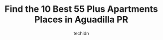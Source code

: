 ---
layout: ampstory
image: https://i0.wp.com/www.depkes.org/wp-content/uploads/2023/06/55-plus-apartments-0-in-aguadilla-pr-1685863155.jpeg?resize=640,853
author: techidn
featured: false
description: Discover the impressive array of 55 Plus Apartments options in Aguadilla PR, where you can find 10 of the largest 55 Plus Apartments establishments in the area. From renowned classics to hid
title: Find the 10 Best 55 Plus Apartments Places in Aguadilla PR
cover:
   title: Find the 10 Best 55 Plus Apartments Places in Aguadilla PR
   subtitle: Rickpate
   background: https://www.depkes.org/wp-content/uploads/2023/06/55-plus-apartments-0-in-aguadilla-pr-1685863155.jpeg

pages: 
 - layout: thirds
   top: <h1>#1 Montones Beach Apartments</h1>
   bottom: "<p>The buildings here are older, worn and not taken care of properly.  There is a pool but no chairs, tables or umbrellas!  And there were not any in the condo we rented so </p>"
   background: https://www.depkes.org/wp-content/uploads/2023/06/55-plus-apartments-1-in-aguadilla-pr-1685863156.png
   backgroundblur: true
 - layout: thirds
   top: <h1>#2 Sea View Suites</h1>
   bottom: "<p>Nice and cozy rooms with a great view control access and parking lot.</p>"
   background: https://www.depkes.org/wp-content/uploads/2023/06/55-plus-apartments-2-in-aguadilla-pr-1685863157.jpeg
   cta:
      link: https://www.depkes.org/blog/find-the-10-best-55-plus-apartments-places-in-aguadilla-pr/
      text: Find the 10 Best 55 Plus Apartments Places in Aguadilla PR
 - layout: thirds
   top: <h1>#3 Playuela Apartments</h1>
   bottom: "<p>FR9M+93M, C. Baleares, Aguadilla Pueblo, Aguadilla 00603, Puerto Rico</p>"
   background: https://www.depkes.org/wp-content/uploads/2023/06/55-plus-apartments-3-in-aguadilla-pr-1685863157.jpeg
   cta:
      link: https://www.depkes.org/blog/find-the-10-best-55-plus-apartments-places-in-aguadilla-pr/
      text: Find the 10 Best 55 Plus Apartments Places in Aguadilla PR
 - layout: thirds
   top: <h1>#4 Atlantic Village</h1>
   bottom: "<p>PR-110 Maleza Alta, Aguadilla Pueblo, 00603, Puerto Rico</p>"
   background: https://images.unsplash.com/photo-1489648022186-8f49310909a0?ixlib=rb-4.0.3&ixid=MnwxMjA3fDB8MHxwaG90by1wYWdlfHx8fGVufDB8fHx8&auto=format&fit=crop&w=640&h=853&q=80
   cta:
      link: https://www.depkes.org/blog/find-the-10-best-55-plus-apartments-places-in-aguadilla-pr/
      text: Find the 10 Best 55 Plus Apartments Places in Aguadilla PR
 - layout: thirds
   top: <h1>#5 Muneki I</h1>
   bottom: "<p>PR-459, Aguadilla Pueblo, Aguadilla 00603, Puerto Rico</p>"
   background: https://images.unsplash.com/photo-1609083590460-7b8cc0ca65f8?ixlib=rb-4.0.3&ixid=MnwxMjA3fDB8MHxwaG90by1wYWdlfHx8fGVufDB8fHx8&auto=format&fit=crop&w=640&h=853&q=80
   cta:
      link: https://www.depkes.org/blog/find-the-10-best-55-plus-apartments-places-in-aguadilla-pr/
      text: Find the 10 Best 55 Plus Apartments Places in Aguadilla PR
 - layout: thirds
   top: <h1>#6 Apt Aguadilla</h1>
   bottom: "<p>FVG3+RJ9, PR-467 Interior, Aguadilla Pueblo, Aguadilla 00603, Puerto Rico</p>"
   background: https://images.unsplash.com/photo-1620421680010-0766ff230392?ixlib=rb-4.0.3&ixid=MnwxMjA3fDB8MHxwaG90by1wYWdlfHx8fGVufDB8fHx8&auto=format&fit=crop&w=640&h=853&q=80
   cta:
      link: https://www.depkes.org/blog/find-the-10-best-55-plus-apartments-places-in-aguadilla-pr/
      text: Find the 10 Best 55 Plus Apartments Places in Aguadilla PR
 - layout: thirds
   top: <h1>#7 Edificio manuel colon melendez</h1>
   bottom: "<p>17 Av. Severiano Cuevas, Aguadilla Pueblo, Aguadilla 00603, Puerto Rico</p>"
   background: https://images.unsplash.com/photo-1533735380053-eb8d0759b24a?ixlib=rb-4.0.3&ixid=MnwxMjA3fDB8MHxwaG90by1wYWdlfHx8fGVufDB8fHx8&auto=format&fit=crop&w=640&h=853&q=80
   cta:
      link: https://www.depkes.org/blog/find-the-10-best-55-plus-apartments-places-in-aguadilla-pr/
      text: Find the 10 Best 55 Plus Apartments Places in Aguadilla PR
 - layout: thirds
   middle: Continue reading...
   background: https://images.unsplash.com/photo-1618556658017-fd9c732d1360?ixlib=rb-4.0.3&ixid=MnwxMjA3fDB8MHxwaG90by1wYWdlfHx8fGVufDB8fHx8&auto=format&fit=crop&w=640&h=853&q=80
   cta:
      link: https://www.depkes.org/blog/find-the-10-best-55-plus-apartments-places-in-aguadilla-pr/
      text: Find the 10 Best 55 Plus Apartments Places in Aguadilla PR
      
---